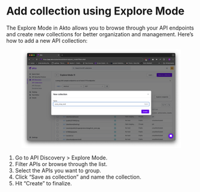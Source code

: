 # Add collection using Explore Mode

The Explore Mode in Akto allows you to browse through your API endpoints and create new collections for better organization and management. Here’s how to add a new API collection:

<figure><img src="../../.gitbook/assets/image (3) (1) (1) (1) (1) (1).png" alt=""><figcaption></figcaption></figure>

1. Go to API Discovery > Explore Mode.
2. Filter APIs or browse through the list.
3. Select the APIs you want to group.
4. Click “Save as collection” and name the collection.
5. Hit “Create” to finalize.
